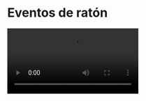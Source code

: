 # Eventos de ratón

![](https://digi21.blob.core.windows.net/videos-ayuda/desarrollo/18.%20Eventos%20de%20raton.mp4)



